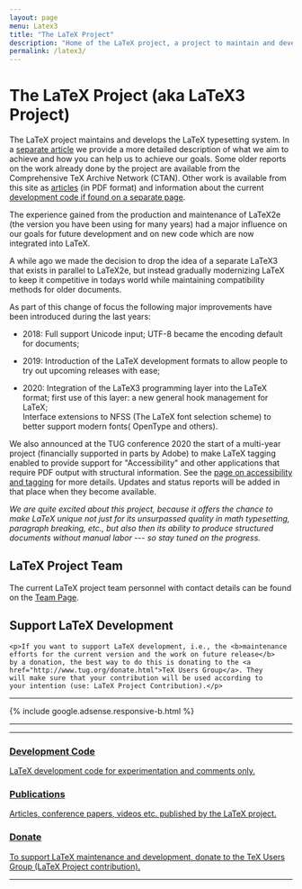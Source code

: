 ```yaml
---
layout: page
menu: Latex3
title: "The LaTeX Project"
description: "Home of the LaTeX project, a project to maintain and develop the LaTeX typesetting system."
permalink: /latex3/
---
```


# The LaTeX Project (aka LaTeX3 Project)

The LaTeX project maintains and develops the LaTeX typesetting
system. In a <a
href="{{site.baseurl}}/help/documentation/ltx3info.pdf"
target="_blank"
onclick="vgwPixelCall('51fc82f5083e42e49d51d818c781d70b');">separate
article</a> we provide a more detailed description of what we aim to
achieve and how you can help us to achieve our goals. Some older
reports on the work already done by the project are available from the
Comprehensive TeX Archive Network (CTAN). Other work is available from
this site as [articles]({{site.baseurl}}/publications/) (in PDF
format) and information about the current [development code if found
on a separate page]({{site.baseurl}}/latex3/code/).

The experience gained from the production and maintenance of LaTeX2e
(the version you have been using for many years) had a major influence on our
goals for future development and on new code which are now integrated
into LaTeX.

A while ago we made the decision to drop the idea of a separate LaTeX3
that exists in parallel to LaTeX2e, but instead gradually modernizing
LaTeX to keep it competitive in todays world while maintaining
compatibility methods for older documents.

As part of this change of focus the following major improvements have
been introduced during the last years:

 - 2018: Full support Unicode input;  UTF-8 became the encoding
   default for documents;

 - 2019: Introduction of the LaTeX development formats to allow people to
   try out upcoming releases with ease;

 - 2020: Integration of the LaTeX3 programming layer into the LaTeX
     format; first use of this layer: a new general hook management for
     LaTeX; <br>
     Interface extensions to NFSS (The LaTeX font selection
     scheme) to better support modern fonts( OpenType and others).

We also announced at the TUG conference 2020 the start of a multi-year
project (financially supported in parts by Adobe) to make LaTeX
tagging enabled to provide support for "Accessibility" and other
applications that require PDF output with structural information.  See
the [page on accessibility and
tagging]({{site.baseurl}}/publications/indexbytopic/pdf/) for more
details. Updates and status reports will be added in that place when
they become available.

_We are quite excited about this project, because it offers the chance
to make LaTeX unique not just for its unsurpassed quality in math
typesetting, paragraph breaking, etc., but also then its ability to
produce structured documents without manual labor --- so stay tuned on
the progress._
 
<div class="row">
  <div class="col cell1of2">
    <h2>LaTeX Project Team</h2>
    <p>The current LaTeX project team personnel with contact details
    can be found on the <a href="{{ "/about/team" | prepend: site.baseurl }}">Team Page</a>.
    </p>
  </div>
  <div class="col cell1of2">
    <h2>Support LaTeX Development</h2>
    
    <p>If you want to support LaTeX development, i.e., the <b>maintenance
    efforts for the current version and the work on future release</b>
    by a donation, the best way to do this is donating to the <a
    href="http://www.tug.org/donate.html">TeX Users Group</a>. They
    will make sure that your contribution will be used according to
    your intention (use: LaTeX Project Contribution).</p>
    
  </div>
</div>

<hr>
<div class="row">{% include google.adsense.responsive-b.html %}</div><hr> 
<hr>

<div class="row teaser">
  <section class="col cell1of3">
    <a href="{{ "/latex3/code/" | prepend: site.baseurl }}">
      <h3>Development Code</h3>
      <p>LaTeX development code  for experimentation and comments only.</p>
    </a>
  </section>
  <section class="col cell1of3">
    <a href="{{ "/publications/" | prepend: site.baseurl }}">
      <h3>Publications</h3>
      <p>Articles, conference papers, videos etc. published by the LaTeX project.</p>
    </a>
  </section>
  <section class="col cell1of3">
    <a href="https://www.tug.org/donate.html">
      <h3>Donate</h3>
      <p>To support LaTeX maintenance and development, donate to the TeX Users Group (LaTeX Project contribution).</p>
    </a>
  </section>
</div>

<hr>



